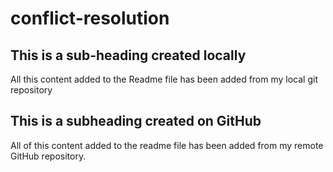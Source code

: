 # conflict-resolution

## This is a sub-heading created locally

All this content added to the Readme file has been added from my local git repository
## This is a subheading created on GitHub

All of this content added to the readme file has been added from my remote GitHub repository.
